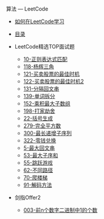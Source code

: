 <div class="sidebar-title">算法 — LeetCode</div>
<template id="root-breadcrumb">LeetCode</template>

- [如何在LeetCode学习](document/算法/LeetCode/如何在LeetCode学习.md)
- [目录](document/算法/LeetCode/目录.md)

- LeetCode精选TOP面试题

  - [10-正则表达式匹配](document/算法/LeetCode/LeetCode精选TOP面试题/10-正则表达式匹配.md)
  - [118-杨辉三角](document/算法/LeetCode/LeetCode精选TOP面试题/118-杨辉三角.md)
  - [121-买卖股票的最佳时机](document/算法/LeetCode/LeetCode精选TOP面试题/121-买卖股票的最佳时机.md)
  - [122-买卖股票的最佳时机2](document/算法/LeetCode/LeetCode精选TOP面试题/122-买卖股票的最佳时机2.md)
  - [131-分隔回文串](document/算法/LeetCode/LeetCode精选TOP面试题/131-分隔回文串.md)
  - [139-单词拆分](document/算法/LeetCode/LeetCode精选TOP面试题/139-单词拆分.md)
  - [152-乘积最大子数组](document/算法/LeetCode/LeetCode精选TOP面试题/152-乘积最大子数组.md)
  - [198-打家劫舍](document/算法/LeetCode/LeetCode精选TOP面试题/198-打家劫舍.md)
  - [22-括号生成](document/算法/LeetCode/LeetCode精选TOP面试题/22-括号生成.md)
  - [279-完全平方数](document/算法/LeetCode/LeetCode精选TOP面试题/279-完全平方数.md)
  - [300-最长递增子序列](document/算法/LeetCode/LeetCode精选TOP面试题/300-最长递增子序列.md)
  - [322-零钱兑换](document/算法/LeetCode/LeetCode精选TOP面试题/322-零钱兑换.md)
  - [5-最大回文串](document/算法/LeetCode/LeetCode精选TOP面试题/5-最大回文串.md)
  - [53-最大子序和](document/算法/LeetCode/LeetCode精选TOP面试题/53-最大子序和.md)
  - [55-跳跃游戏](document/算法/LeetCode/LeetCode精选TOP面试题/55-跳跃游戏.md)
  - [62-不同路径](document/算法/LeetCode/LeetCode精选TOP面试题/62-不同路径.md)
  - [70-爬楼梯](document/算法/LeetCode/LeetCode精选TOP面试题/70-爬楼梯.md)
  - [91-解码方法](document/算法/LeetCode/LeetCode精选TOP面试题/91-解码方法.md)

- 剑指Offer2

  - [003-前n个数字二进制中1的个数](document/算法/LeetCode/剑指Offer2/003-前n个数字二进制中1的个数.md)

